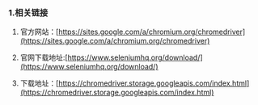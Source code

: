 ### 1.相关链接

1. 官方网站：[https://sites.google.com/a/chromium.org/chromedriver](https://sites.google.com/a/chromium.org/chromedriver)

2. 官网下载地址:[https://www.seleniumhq.org/download/](https://www.seleniumhq.org/download/)
3. 下载地址：[https://chromedriver.storage.googleapis.com/index.html](https://chromedriver.storage.googleapis.com/index.html)



